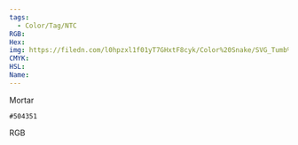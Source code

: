 ```yaml
---
tags:
  - Color/Tag/NTC
RGB:
Hex:
img: https://filedn.com/l0hpzxl1f01yT7GHxtF8cyk/Color%20Snake/SVG_Tumb%20Mass%20No%20Name/504351.svg
CMYK:
HSL:
Name:
---
```

Mortar
```palette
#504351
```
RGB
